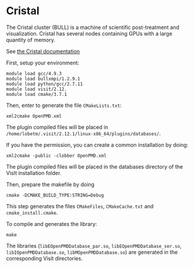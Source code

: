 # Cristal

The Cristal cluster (BULL) is a machine of scientific post-treatment and visualization.
Cristal has several nodes containing GPUs with a large quantity of memory.

See [the Cristal documentation](https://www.cines.fr/calcul/materiels/la-machine-de-pre-post-traitement-cristal/)

First, setup your environment:

```
module load gcc/4.9.3
module load bullxmpi/1.2.9.1
module load python/gcc/2.7.11
module load visit/2.12.
module load cmake/3.7.1
```

Then, enter to generate the file `CMakeLists.txt`:
```
xml2cmake OpenPMD.xml
```
The plugin compiled files will be placed in `/home/lobetm/.visit/2.12.1/linux-x86_64/plugins/databases/`.

If you have the permission, you can create a common installation by doing:
```
xml2cmake -public -clobber OpenPMD.xml
```
The plugin compiled files will be placed in the databases directory of the VisIt installation folder.

Then, prepare the makefile by doing

```
cmake -DCMAKE_BUILD_TYPE:STRING=Debug
```

This step generates the files `CMakeFiles`, `CMakeCache.txt` and `cmake_install.cmake`.

To compile and generates the library:

```
make
```

The libraries (`libEOpenPMDDatabase_par.so`, `libEOpenPMDDatabase_ser.so`, `libIOpenPMDDatabase.so`, `libMOpenPMDDatabase.so`) are generated in the corresponding Visit directories.
